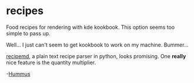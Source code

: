 # recipes
Food recipes for rendering with kde kookbook. This option seems too simple to pass up.

Well... I just can't seem to get kookbook to work on my machine. Bummer...

[recipemd](http://recipemd.org), a plain text recipe parser in python, looks promising. One **really** nice feature is the quantity multiplier. 


-[Hummus](recipes/hummus.md)
